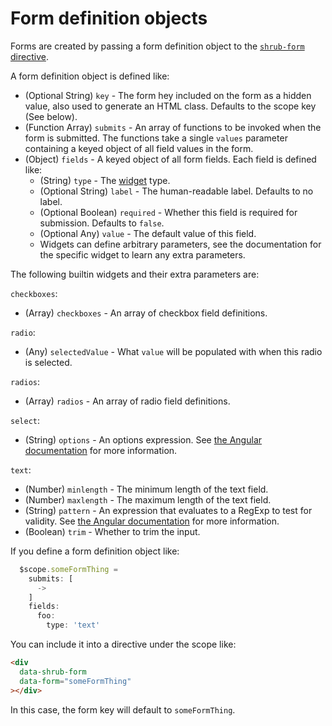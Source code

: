 
# Form definition objects

Forms are created by passing a form definition object to the
[`shrub-form` directive](http://doc.shrub.com.dev/source/packages/shrub-form/client#implements-hook-directive).

A form definition object is defined like:

* (Optional String) `key` - The form hey included on the form as a hidden
  value, also used to generate an HTML class. Defaults to the scope key (See
  below).
* (Function Array) `submits` - An array of functions to be invoked when the
  form is submitted. The functions take a single `values` parameter containing
  a keyed object of all field values in the form.
* (Object) `fields` - A keyed object of all form fields. Each field is defined
  like:
    * (String) `type` - The [widget](hooks/#formwidgets) type.
    * (Optional String) `label` - The human-readable label. Defaults to no
      label.
    * (Optional Boolean) `required` - Whether this field is required for
      submission. Defaults to `false`.
    * (Optional Any) `value` - The default value of this field.
    * Widgets can define arbitrary parameters, see the documentation for the
      specific widget to learn any extra parameters.

The following builtin widgets and their extra parameters are:

`checkboxes`:

  * (Array) `checkboxes` - An array of checkbox field definitions.

`radio`:

  * (Any) `selectedValue` - What `value` will be populated with when this
    radio is selected.

`radios`:

  * (Array) `radios` - An array of radio field definitions.

`select`:

  * (String) `options` - An options expression. See
    [the Angular documentation](https://docs.angularjs.org/api/ng/directive/ngOptions)
    for more information.

`text`:

  * (Number) `minlength` - The minimum length of the text field.
  * (Number) `maxlength` - The maximum length of the text field.
  * (String) `pattern` - An expression that evaluates to a RegExp to test
    for validity. See
    [the Angular documentation](https://docs.angularjs.org/api/ng/input/input[text]#example)
    for more information.
  * (Boolean) `trim` - Whether to trim the input.

If you define a form definition object like:

```javascript
  $scope.someFormThing =
    submits: [
      ->
    ]
    fields:
      foo:
        type: 'text'
```

You can include it into a directive under the scope like:

```html
<div
  data-shrub-form
  data-form="someFormThing"
></div>
```

In this case, the form key will default to `someFormThing`.

